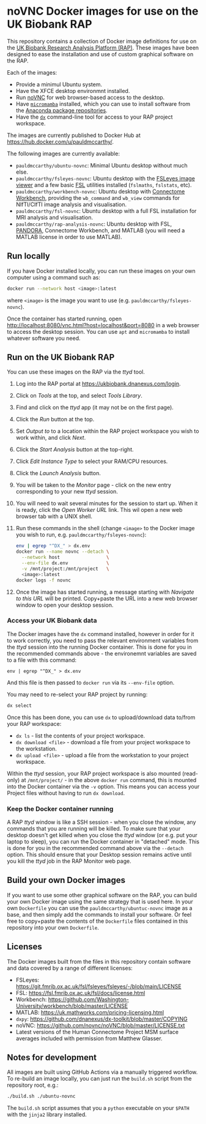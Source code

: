 # noVNC Docker images for use on the UK Biobank RAP

This repository contains a collection of Docker image definitions for use on the [UK Biobank Research Analysis Platform (RAP)](https://www.ukbiobank.ac.uk/use-our-data/research-analysis-platform/). These images have been designed to ease the installation and use of custom graphical software on the RAP.

Each of the images:

 - Provide a minimul Ubuntu system.
 - Have the XFCE desktop environmnt installed.
 - Run [noVNC](https://github.com/novnc/noVNC/) for web browser-based access to the desktop.
 - Have [`micromamba`](https://mamba.readthedocs.io/en/latest/user_guide/micromamba.html) installed, which you can use to install software from the [Anaconda package repositories](https://anaconda.org/).
 - Have the [`dx`](https://documentation.dnanexus.com/user/helpstrings-of-sdk-command-line-utilities) command-line tool for access to your RAP project workspace.

The images are currently published to Docker Hub at <https://hub.docker.com/u/pauldmccarthy/>.

The following images are currently available:
 - `pauldmccarthy/ubuntu-novnc`: Minimal Ubuntu desktop without much else.
 - `pauldmccarthy/fsleyes-novnc`: Ubuntu desktop with the [FSLeyes image viewer](https://fsl.fmrib.ox.ac.uk/fsl/docs/utilities/fsleyes.html) and a few basic [FSL](https://fsl.fmrib.ox.ac.uk/fsl/docs/) utilities installed (`fslmaths`, `fslstats`, etc).
 - `pauldmccarthy/workbench-novnc`: Ubuntu desktop with [Connectome Workbench](https://humanconnectome.org/software/connectome-workbench), providing the `wb_command` and `wb_view` commands for NIfTI/CIfTI image analysis and visualisation.
 - `pauldmccarthy/fsl-novnc`: Ubuntu desktop with a full FSL installation for MRI analysis and visualisation.
 - `pauldmccarthy/rap-analysis-novnc`: Ubuntu desktop with FSL, [PANDORA](https://biobank.ndph.ox.ac.uk/ukb/label.cgi?id=539), Connectome Workbench, and MATLAB (you will need a MATLAB license in order to use MATLAB).


## Run locally

If you have Docker installed locally, you can run these images on your own computer using a command such as:

```bash
docker run --network host <image>:latest
```

where `<image>` is the image you want to use (e.g. `pauldmccarthy/fsleyes-novnc`).

Once the container has started running, open <http://localhost:8080/vnc.html?host=localhost&port=8080> in a web browser to access the desktop session. You can use `apt` and `micromamba` to install whatever software you need.


## Run on the UK Biobank RAP

You can use these images on the RAP via the _ttyd_ tool.

1.  Log into the RAP portal at <https://ukbiobank.dnanexus.com/login>.

2.  Click on _Tools_  at the top, and select _Tools Library_.

3.  Find and click on the _ttyd_ app (it may not be on the first page).

4.  Click the  _Run_ button at the top.

5.  Set _Output to_ to a location within the RAP project workspace you wish to work within, and click _Next_.

6.  Click the _Start Analysis_ button at the top-right.

7.  Click _Edit Instance Type_ to select your RAM/CPU resources.

8.  Click the _Launch Analysis_ button.

9.  You will be taken to the _Monitor_ page - click on the new entry corresponding to your new _ttyd_ session.

10. You will need to wait several minutes for the session to start up. When it is ready, click the _Open Worker URL_ link. This wil open a new web browser tab with a UNIX shell.

11. Run these commands in the shell (change `<image>` to the Docker image you wish to run, e.g. `pauldmccarthy/fsleyes-novnc`):
    ```bash
    env | egrep "^DX_" > dx.env
    docker run --name novnc --detach \
      --network host                 \
      --env-file dx.env              \
      -v /mnt/project:/mnt/project   \
      <image>:latest
    docker logs -f novnc
    ```

12. Once the image has started running, a message starting with _Navigate to this URL_ will be printed. Copy+paste the URL into a new web browser window to open your desktop session.


### Access your UK Biobank data

The Docker images have the `dx` command installed, however in order for it to work correctly, you need to pass the relevant environment variables from the _ttyd_ session into the running Docker container.  This is done for you in the recommended commands above - the environemnt variables are saved to a file with this command:

```
env | egrep "^DX_" > dx.env
```

And this file is then passed to `docker run` via its `--env-file` option.

You may need to re-select your RAP project by running:

```bash
dx select
```

Once this has been done, you can use `dx` to upload/download data to/from your RAP workspace:

 - `dx ls` - list the contents of your project workspace.
 - `dx download <file>` - download a file from your project workspace to the workstation.
 - `dx upload <file>` - upload a file from the workstation to your project workspace.

Within the _ttyd_ session, your RAP project workspace is also mounted (read-only) at `/mnt/project/` - in the above `docker run` command, this is mounted into the Docker container via the `-v` option. This means you can access your Project files without having to run `dx download`.


### Keep the Docker container running

A RAP _ttyd_ window is like a SSH session - when you close the window, any commands that you are running will be killed. To make sure that your desktop doesn't get killed when you close the _ttyd_ window (or e.g. put your laptop to sleep), you can run the Docker container in "detached" mode. This is done for you in the recommended command above via the `--detach` option. This should ensure that your Desktop session remains active until you kill the _ttyd_ job in the RAP Monitor web page.


## Build your own Docker images


If you want to use some other graphical software on the RAP, you can build your own Docker image using the same strategy that is used here. In your own `Dockerfile` you can use the `pauldmccarthy/ubuntuc-novnc` image as a base, and then simply add the commands to install your software. Or feel free to copy+paste the contents of the `Dockerfile` files contained in this repository into your own `Dockerfile`.


## Licenses


The Docker images built from the files in this repository contain software and data covered by a range of different licenses:

 - FSLeyes: https://git.fmrib.ox.ac.uk/fsl/fsleyes/fsleyes/-/blob/main/LICENSE
 - FSL: https://fsl.fmrib.ox.ac.uk/fsl/docs/license.html
 - Workbench: https://github.com/Washington-University/workbench/blob/master/LICENSE
 - MATLAB: https://uk.mathworks.com/pricing-licensing.html
 - `dxpy`: https://github.com/dnanexus/dx-toolkit/blob/master/COPYING
 - noVNC: https://github.com/novnc/noVNC/blob/master/LICENSE.txt
 - Latest versions of the Human Connectome Project MSM surface averages included with permission from Matthew Glasser.


## Notes for development

All images are built using GitHub Actions via a manually triggered workflow.
To re-build an image locally, you can just run the `build.sh` script from the repository root, e.g.:

```bash
./build.sh ./ubuntu-novnc
```

The `build.sh` script assumes that you a `python` executable on your `$PATH` with the `jinja2` library installed.
